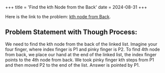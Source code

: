+++
title = 'Find the kth Node from the Back'
date = 2024-08-31
+++


Here is the link to the problem: [kth node from Back](https://www.youtube.com/watch?v=M5tQ4fJMsr0&list=PLk6CEY9XxSICJ0XSI7fbQFiEpDHISJxqT&index=1).

## Problem Statement with Though Process:

We need to find the kth node from the back of the linked list. Imagine your four finger, where index finger is P1 and pinky finger is P2. To find 4th node from back, we place our hand at the end of the linked list, the index finger points to the 4th node from back. We took pinky finger kth steps from P1 and then moved P2 to the end of the list. Answer is pointed by P1. 
